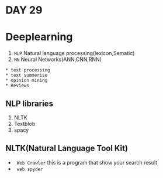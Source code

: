 # DAY 29 
# Deeplearning
1. ``NLP`` Natural language processing(lexicon,Sematic)
2. ``NN`` Neural Networks(ANN,CNN,RNN)
```
* text processing
* text summerise
* opinion mining
* Reviews
```
## NLP libraries
1. NLTK
2. Textblob
3. spacy


## NLTK(Natural Language Tool Kit)

* `` Web Crawler`` this is a program that show  your search result
* `` web spyder``